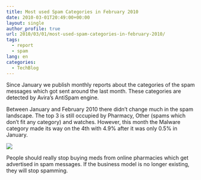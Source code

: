 ```yaml
---
title: Most used Spam Categories in February 2010
date: 2010-03-01T20:49:00+00:00
layout: single
author_profile: true
url: 2010/03/01/most-used-spam-categories-in-february-2010/
tags:
  - report
  - spam
lang: en
categories: 
  - TechBlog
---
```

Since January we publish monthly reports about the categories of the spam messages which got sent around the last month. These categories are detected by Avira’s AntiSpam engine.

Between January and February 2010 there didn’t change much in the spam landscape. The top 3 is still occupied by Pharmacy, Other (spams which don’t fit any category) and watches. However, this month the Malware category made its way on the 4th with 4.9% after it was only 0.5% in January.

[![](http://2.bp.blogspot.com/_vaUVXcmC3OI/S4whEpIx1HI/AAAAAAAABDE/rH5YJYsN00E/s640/spamcat.png)](http://2.bp.blogspot.com/_vaUVXcmC3OI/S4whEpIx1HI/AAAAAAAABDE/rH5YJYsN00E/s1600-h/spamcat.png)

People should really stop buying meds from online pharmacies which get advertised in spam messages. If the business model is no longer existing, they will stop spamming.